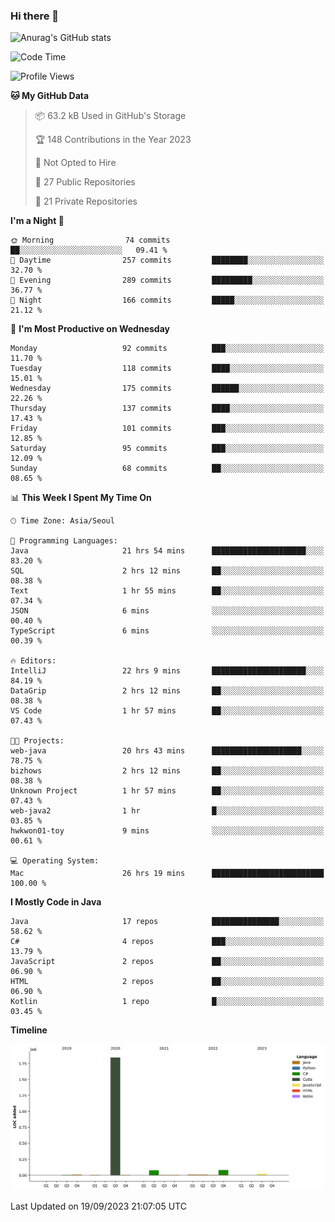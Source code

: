 ### Hi there 👋

![Anurag's GitHub stats](https://github-readme-stats.vercel.app/api?username=pllap&show_icons=true&theme=github_dark)

<!--START_SECTION:waka-->
![Code Time](http://img.shields.io/badge/Code%20Time-269%20hrs%2054%20mins-blue)

![Profile Views](http://img.shields.io/badge/Profile%20Views-0-blue)

**🐱 My GitHub Data** 

> 📦 63.2 kB Used in GitHub's Storage 
 > 
> 🏆 148 Contributions in the Year 2023
 > 
> 🚫 Not Opted to Hire
 > 
> 📜 27 Public Repositories 
 > 
> 🔑 21 Private Repositories 
 > 
**I'm a Night 🦉** 

```text
🌞 Morning                74 commits          ██░░░░░░░░░░░░░░░░░░░░░░░   09.41 % 
🌆 Daytime                257 commits         ████████░░░░░░░░░░░░░░░░░   32.70 % 
🌃 Evening                289 commits         █████████░░░░░░░░░░░░░░░░   36.77 % 
🌙 Night                  166 commits         █████░░░░░░░░░░░░░░░░░░░░   21.12 % 
```
📅 **I'm Most Productive on Wednesday** 

```text
Monday                   92 commits          ███░░░░░░░░░░░░░░░░░░░░░░   11.70 % 
Tuesday                  118 commits         ████░░░░░░░░░░░░░░░░░░░░░   15.01 % 
Wednesday                175 commits         ██████░░░░░░░░░░░░░░░░░░░   22.26 % 
Thursday                 137 commits         ████░░░░░░░░░░░░░░░░░░░░░   17.43 % 
Friday                   101 commits         ███░░░░░░░░░░░░░░░░░░░░░░   12.85 % 
Saturday                 95 commits          ███░░░░░░░░░░░░░░░░░░░░░░   12.09 % 
Sunday                   68 commits          ██░░░░░░░░░░░░░░░░░░░░░░░   08.65 % 
```


📊 **This Week I Spent My Time On** 

```text
🕑︎ Time Zone: Asia/Seoul

💬 Programming Languages: 
Java                     21 hrs 54 mins      █████████████████████░░░░   83.20 % 
SQL                      2 hrs 12 mins       ██░░░░░░░░░░░░░░░░░░░░░░░   08.38 % 
Text                     1 hr 55 mins        ██░░░░░░░░░░░░░░░░░░░░░░░   07.34 % 
JSON                     6 mins              ░░░░░░░░░░░░░░░░░░░░░░░░░   00.40 % 
TypeScript               6 mins              ░░░░░░░░░░░░░░░░░░░░░░░░░   00.39 % 

🔥 Editors: 
IntelliJ                 22 hrs 9 mins       █████████████████████░░░░   84.19 % 
DataGrip                 2 hrs 12 mins       ██░░░░░░░░░░░░░░░░░░░░░░░   08.38 % 
VS Code                  1 hr 57 mins        ██░░░░░░░░░░░░░░░░░░░░░░░   07.43 % 

🐱‍💻 Projects: 
web-java                 20 hrs 43 mins      ████████████████████░░░░░   78.75 % 
bizhows                  2 hrs 12 mins       ██░░░░░░░░░░░░░░░░░░░░░░░   08.38 % 
Unknown Project          1 hr 57 mins        ██░░░░░░░░░░░░░░░░░░░░░░░   07.43 % 
web-java2                1 hr                █░░░░░░░░░░░░░░░░░░░░░░░░   03.85 % 
hwkwon01-toy             9 mins              ░░░░░░░░░░░░░░░░░░░░░░░░░   00.61 % 

💻 Operating System: 
Mac                      26 hrs 19 mins      █████████████████████████   100.00 % 
```

**I Mostly Code in Java** 

```text
Java                     17 repos            ███████████████░░░░░░░░░░   58.62 % 
C#                       4 repos             ███░░░░░░░░░░░░░░░░░░░░░░   13.79 % 
JavaScript               2 repos             ██░░░░░░░░░░░░░░░░░░░░░░░   06.90 % 
HTML                     2 repos             ██░░░░░░░░░░░░░░░░░░░░░░░   06.90 % 
Kotlin                   1 repo              █░░░░░░░░░░░░░░░░░░░░░░░░   03.45 % 
```



**Timeline**

![Lines of Code chart](https://raw.githubusercontent.com/pllap/pllap/main/assets/bar_graph.png)


 Last Updated on 19/09/2023 21:07:05 UTC
<!--END_SECTION:waka-->


<!--
**pllap/pllap** is a ✨ _special_ ✨ repository because its `README.md` (this file) appears on your GitHub profile.

Here are some ideas to get you started:

- 🔭 I’m currently working on ...
- 🌱 I’m currently learning ...
- 👯 I’m looking to collaborate on ...
- 🤔 I’m looking for help with ...
- 💬 Ask me about ...
- 📫 How to reach me: ...
- 😄 Pronouns: ...
- ⚡ Fun fact: ...
-->
